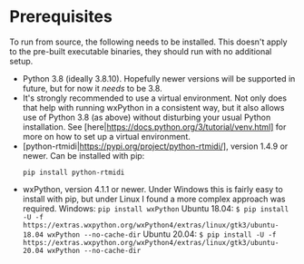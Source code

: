 # Prerequisites

To run from source, the following needs to be installed. This doesn't apply to the pre-built executable binaries, they should run with no additional setup.

- Python 3.8 (ideally 3.8.10). Hopefully newer versions will be supported in future, but for now it _needs_ to be 3.8.
- It's strongly recommended to use a virtual environment. Not only does that help with running wxPython in a consistent way, but it also allows use of Python 3.8 (as above) without disturbing your usual Python installation. See [here|https://docs.python.org/3/tutorial/venv.html] for more on how to set up a virtual environment.
- [python-rtmidi|https://pypi.org/project/python-rtmidi/], version 1.4.9 or newer. Can be installed with pip:
  ```
  pip install python-rtmidi
  ```
- wxPython, version 4.1.1 or newer. Under Windows this is fairly easy to install with pip, but under Linux I found a more complex approach was required.
  Windows:
  ```pip install wxPython```
  Ubuntu 18.04:
  ```$ pip install -U -f https://extras.wxpython.org/wxPython4/extras/linux/gtk3/ubuntu-18.04 wxPython --no-cache-dir```
  Ubuntu 20.04:
  ```$ pip install -U -f https://extras.wxpython.org/wxPython4/extras/linux/gtk3/ubuntu-20.04 wxPython --no-cache-dir```
 
